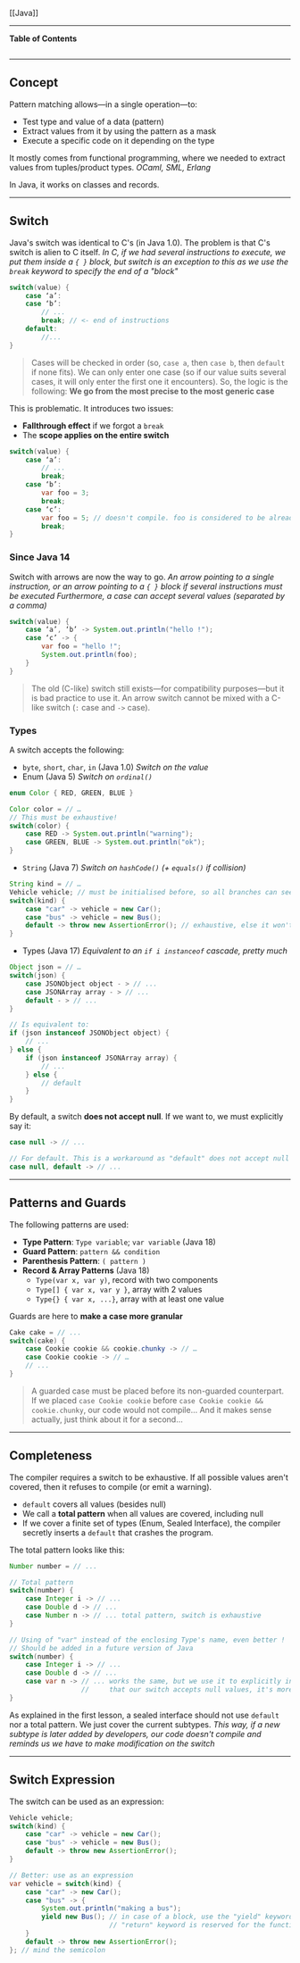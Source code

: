 [[Java]]
****
**Table of Contents**
```table-of-contents
```

****
## Concept

Pattern matching allows—in a single operation—to:
- Test type and value of a data (pattern)
- Extract values from it by using the pattern as a mask
- Execute a specific code on it depending on the type

It mostly comes from functional programming, where we needed to extract values from tuples/product types.
	*OCaml, SML, Erlang*

In Java, it works on classes and records.


****
## Switch

Java's switch was identical to C's (in Java 1.0).
The problem is that C's switch is alien to C itself.
	*In C, if we had several instructions to execute, we put them inside a `{ }` block, but switch is an exception to this as we use the `break` keyword to specify the end of a "block"*
```java
switch(value) {
	case ‘a’:
	case ‘b’:
		// ...
		break; // <- end of instructions
	default:
		//...
}
```
> Cases will be checked in order (so, `case a`, then `case b`, then `default` if none fits). We can only enter one case (so if our value suits several cases, it will only enter the first one it encounters).
> So, the logic is the following: **We go from the most precise to the most generic case**

This is problematic. It introduces two issues:
- **Fallthrough effect** if we forgot a `break`
- The **scope applies on the entire switch**
```java
switch(value) {
	case ‘a’:
		// ...
		break;
	case ‘b’:
		var foo = 3;
		break;
	case ‘c’:
		var foo = 5; // doesn't compile. foo is considered to be already defined
		break;
}
```

### Since Java 14

Switch with arrows are now the way to go.
	*An arrow pointing to a single instruction, or an arrow pointing to a `{ }` block if several instructions must be executed
	Furthermore, a case can accept several values (separated by a comma)*
```java
switch(value) {
	case ‘a’, ‘b’ -> System.out.println("hello !");
	case ‘c’ -> {
		var foo = "hello !";
		System.out.println(foo);
	}
}
```
> The old (C-like) switch still exists—for compatibility purposes—but it is bad practice to use it. An arrow switch cannot be mixed with a C-like switch (`:` case and `->` case).

### Types

A switch accepts the following:
- `byte`, `short`, `char`, `in` (Java 1.0)
	*Switch on the value*
- Enum (Java 5)
	*Switch on `ordinal()`*
```java
enum Color { RED, GREEN, BLUE }

Color color = // …
// This must be exhaustive!
switch(color) {
	case RED -> System.out.println("warning");
	case GREEN, BLUE -> System.out.println("ok");
}
```

- `String` (Java 7)
	*Switch on `hashCode()` (+ `equals()` if collision)*
```java
String kind = // …
Vehicle vehicle; // must be initialised before, so all branches can see it !
switch(kind) {
	case "car" -> vehicle = new Car();
	case "bus" -> vehicle = new Bus();
	default -> throw new AssertionError(); // exhaustive, else it won't compile
}
```

- Types (Java 17)
	*Equivalent to an `if i instanceof` cascade, pretty much*
```java
Object json = // …
switch(json) {
	case JSONObject object - > // ...
	case JSONArray array - > // ...
	default - > // ...
}

// Is equivalent to:
if (json instanceof JSONObject object) {
	// ...
} else {
	if (json instanceof JSONArray array) {
		// ...
	} else {
		// default
	}
}
```

By default, a switch **does not accept null**. If we want to, we must explicitly say it:
```java
case null -> // ...

// For default. This is a workaround as "default" does not accept null values
case null, default -> // ...
```


****
## Patterns and Guards

The following patterns are used:
- **Type Pattern**: `Type variable`; `var variable` (Java 18)
- **Guard Pattern**: `pattern && condition`
- **Parenthesis Pattern**: `( pattern )`
- **Record & Array Patterns** (Java 18)
	- `Type(var x, var y)`, record with two components
	- `Type[] { var x, var y }`, array with 2 values
	- `Type{} { var x, ...}`, array with at least one value

Guards are here to **make a case more granular**
```java
Cake cake = // ...
switch(cake) {
	case Cookie cookie && cookie.chunky -> // …
	case Cookie cookie -> // …
	// ...
}
```
> A guarded case must be placed before its non-guarded counterpart. If we placed `case Cookie cookie` before `case Cookie cookie && cookie.chunky`, our code would not compile... And it makes sense actually, just think about it for a second...


****
## Completeness

The compiler requires a switch to be exhaustive. If all possible values aren't covered, then it refuses to compile (or emit a warning).
- `default` covers all values (besides null)
- We call a **total pattern** when all values are covered, including null
- If we cover a finite set of types (Enum, Sealed Interface), the compiler secretly inserts a `default` that crashes the program.

The total pattern looks like this:
```java
Number number = // ...

// Total pattern
switch(number) {
	case Integer i -> // ...
	case Double d -> // ...
	case Number n -> // ... total pattern, switch is exhaustive
}

// Using of "var" instead of the enclosing Type's name, even better !
// Should be added in a future version of Java 
switch(number) {
	case Integer i -> // ...
	case Double d -> // ...
	case var n -> // ... works the same, but we use it to explicitly indicates
				  //     that our switch accepts null values, it's more readable 
}
```


As explained in the first lesson, a sealed interface should not use `default` nor a total pattern. We just cover the current subtypes.
	*This way, if a new subtype is later added by developers, our code doesn't compile and reminds us we have to make modification on the switch*


****
## Switch Expression

The switch can be used as an expression:
```java
Vehicle vehicle;
switch(kind) {
	case "car" -> vehicle = new Car();
	case "bus" -> vehicle = new Bus();
	default -> throw new AssertionError();
}

// Better: use as an expression
var vehicle = switch(kind) {
	case "car" -> new Car();
	case "bus" -> {
		System.out.println("making a bus");
		yield new Bus(); // in case of a block, use the "yield" keyword, as the
						 // "return" keyword is reserved for the function.
	}
	default -> throw new AssertionError();
}; // mind the semicolon
```

